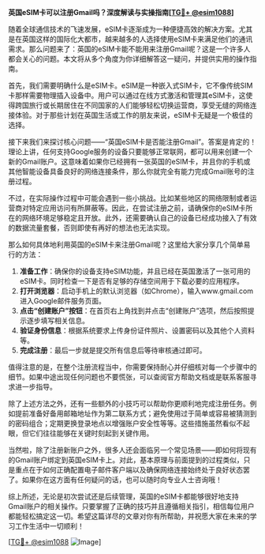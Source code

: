 **英国eSIM卡可以注册Gmail吗？深度解读与实操指南[[TG💪+ @esim1088](https://t.me/s/esim1088)]**

随着全球通信技术的飞速发展，eSIM卡逐渐成为一种便捷高效的解决方案。尤其是在英国这样的国际化大都市，越来越多的人选择使用eSIM卡来满足他们的通讯需求。那么问题来了：英国的eSIM卡能不能用来注册Gmail呢？这是一个许多人都会关心的问题。本文将从多个角度为你详细解答这一疑问，并提供实用的操作指南。

首先，我们需要明确什么是eSIM卡。eSIM是一种嵌入式SIM卡，它不像传统SIM卡那样需要物理插入设备中。用户可以通过在线方式激活和管理其eSIM卡，这使得跨国旅行或长期居住在不同国家的人们能够轻松切换运营商，享受无缝的网络连接体验。对于那些计划在英国生活或工作的朋友来说，eSIM卡无疑是一个极佳的选择。

接下来我们来探讨核心问题——“英国eSIM卡是否能注册Gmail”。答案是肯定的！理论上讲，任何支持Google服务的设备只要能够正常联网，都可以用来创建一个新的Gmail账户。这意味着如果你已经拥有一张英国的eSIM卡，并且你的手机或其他智能设备具备良好的网络连接条件，那么你就完全有能力完成Gmail账号的注册过程。

不过，在实际操作过程中可能会遇到一些小挑战。比如某些地区的网络限制或者运营商对特定应用访问有所屏蔽等。因此，在尝试注册之前，请确保你的eSIM卡所在的网络环境足够稳定且开放。此外，还需要确认自己的设备已经成功接入了有效的数据流量套餐，否则即使有再好的想法也无法实现。

那么如何具体地利用英国的eSIM卡来注册Gmail呢？这里给大家分享几个简单易行的方法：

1. **准备工作**：确保你的设备支持eSIM功能，并且已经在英国激活了一张可用的eSIM卡。同时检查一下是否有足够的存储空间用于下载必要的应用程序。
2. **打开浏览器**：启动手机上的默认浏览器（如Chrome），输入www.gmail.com进入Google邮件服务页面。
3. **点击“创建账户”按钮**：在首页右上角找到并点击“创建账户”选项，然后按照提示逐步填写相关信息。
4. **验证身份信息**：根据系统要求上传身份证件照片、设置密码以及其他个人资料等。
5. **完成注册**：最后一步就是提交所有信息后等待审核通过即可。

值得注意的是，在整个注册流程当中，你需要保持耐心并仔细核对每一个步骤中的细节。如果中途出现任何问题也不要慌张，可以查阅官方帮助文档或是联系客服寻求进一步指导。

除了上述方法之外，还有一些额外的小技巧可以帮助你更顺利地完成注册任务。例如提前准备好备用邮箱地址作为第二联系方式；避免使用过于简单或容易被猜测到的密码组合；定期更换登录地点以增强账户安全性等等。这些措施虽然看似不起眼，但它们往往能够在关键时刻起到关键作用。

当然啦，除了注册新账户之外，很多人还会面临另一个常见场景——即如何将现有的Gmail账户绑定到英国eSIM卡上。对此，基本原理与前面提到的过程类似，只是重点在于如何正确配置电子邮件客户端以及确保网络连接始终处于良好状态罢了。如果你在这方面有任何疑问的话，也可以随时向专业人士咨询哦！

综上所述，无论是初次尝试还是后续管理，英国的eSIM卡都能够很好地支持Gmail账户的相关操作。只要掌握了正确的技巧并且遵循相关指引，相信每位用户都能轻松搞定这一切。希望这篇详尽的文章对你有所帮助，并祝愿大家在未来的学习工作生活中一切顺利！

[[TG💪+ @esim1088](https://t.me/s/esim1088) ![Image](https://i.postimg.cc/4NQfJmqS/Snipaste-2025-05-13-00-14-12.png)]